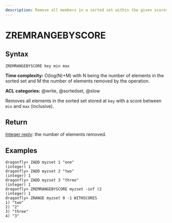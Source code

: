 ```yaml
---
description: Remove all members in a sorted set within the given scores
---
```


# ZREMRANGEBYSCORE

## Syntax

    ZREMRANGEBYSCORE key min max

**Time complexity:** O(log(N)+M) with N being the number of elements in the sorted set and M the number of elements removed by the operation.

**ACL categories:** @write, @sortedset, @slow

Removes all elements in the sorted set stored at `key` with a score between
`min` and `max` (inclusive).

## Return

[Integer reply](https://redis.io/docs/reference/protocol-spec/#integers): the number of elements removed.

## Examples

```shell
dragonfly> ZADD myzset 1 "one"
(integer) 1
dragonfly> ZADD myzset 2 "two"
(integer) 1
dragonfly> ZADD myzset 3 "three"
(integer) 1
dragonfly> ZREMRANGEBYSCORE myzset -inf (2
(integer) 1
dragonfly> ZRANGE myzset 0 -1 WITHSCORES
1) "two"
2) "2"
3) "three"
4) "3"
```
